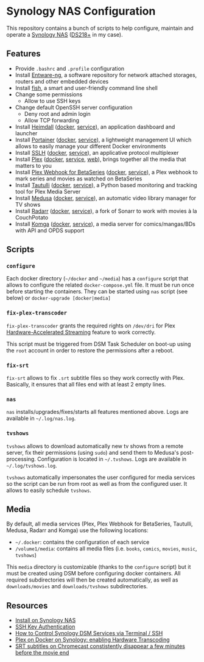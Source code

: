 # Synology NAS Configuration

This repository contains a bunch of scripts to help configure, maintain and operate a [Synology NAS](https://www.synology.com/products) ([DS218+](https://www.synology.com/products/DS218+) in my case).

## Features

- Provide `.bashrc` and `.profile` configuration
- Install [Entware-ng](https://entware.net/), a software repository for network attached storages, routers and other embedded devices
- Install [fish](https://fishshell.com/), a smart and user-friendly command line shell
- Change some permissions
  - Allow to use SSH keys
- Change default OpenSSH server configuration
  - Deny root and admin login
  - Allow TCP forwarding
- Install [Heimdall](https://github.com/linuxserver/Heimdall) ([docker](https://hub.docker.com/r/linuxserver/heimdall), [service](http://nassau:9080/)), an application dashboard and launcher
- Install [Portainer](https://github.com/portainer/portainer) ([docker](https://hub.docker.com/r/portainer/portainer-ce), [service](http://nassau:9000/)), a lightweight management UI which allows to easily manage your different Docker environments
- Install [SSLH](https://github.com/yrutschle/sslh) ([docker](https://hub.docker.com/r/oorabona/sslh), [service](https://nassau:44322/)), an applicative protocol multiplexer
- Install [Plex](https://www.plex.tv/) ([docker](https://hub.docker.com/r/plexinc/pms-docker), [service](http://nassau:32400/), [web](https://app.plex.tv/)), brings together all the media that matters to you
- Install [Plex Webhook for BetaSeries](https://github.com/Thilas/plex-betaseries-webhook) ([docker](https://hub.docker.com/r/thilas/plex-betaseries-webhook), [service](http://nassau:12000/)), a Plex webhook to mark series and movies as watched on BetaSeries
- Install [Tautulli](https://github.com/Tautulli/Tautulli) ([docker](https://hub.docker.com/r/tautulli/tautulli), [service](http://nassau:8181/)), a Python based monitoring and tracking tool for Plex Media Server
- Install [Medusa](https://github.com/pymedusa/Medusa) ([docker](https://hub.docker.com/r/linuxserver/medusa), [service](http://nassau:8081/)), an automatic video library manager for TV shows
- Install [Radarr](https://github.com/Radarr/Radarr) ([docker](https://hub.docker.com/r/linuxserver/radarr), [service](http://nassau:7878/)), a fork of Sonarr to work with movies à la CouchPotato
- Install [Komga](https://github.com/gotson/komga) ([docker](https://hub.docker.com/r/gotson/komga), [service](http://nassau:8080/)), a media server for comics/mangas/BDs with API and OPDS support

## Scripts

### `configure`

Each docker directory (`~/docker` and `~/media`) has a `configure` script that allows to configure the related `docker-compose.yml` file. It must be run once before starting the containers. They can be started using `nas` script (see below) or `docker-upgrade [docker|media]`

### `fix-plex-transcoder`

`fix-plex-transcoder` grants the required rights on `/dev/dri` for Plex [Hardware-Accelerated Streaming](https://support.plex.tv/articles/115002178853-using-hardware-accelerated-streaming/) feature to work correctly.

This script must be triggered from DSM Task Scheduler on boot-up using the `root` account in order to restore the permissions after a reboot.

### `fix-srt`

`fix-srt` allows to fix `.srt` subtitle files so they work correctly with Plex. Basically, it ensures that all files end with at least 2 empty lines.

### `nas`

`nas` installs/upgrades/fixes/starts all features mentioned above. Logs are available in `~/.log/nas.log`.

### `tvshows`

`tvshows` allows to download automatically new tv shows from a remote server, fix their permissions (using `sudo`) and send them to Medusa's post-processing. Configuration is located in `~/.tvshows`. Logs are available in `~/.log/tvshows.log`.

`tvshows` automatically impersonates the user configured for media services so the script can be run from root as well as from the configured user. It allows to easily schedule `tvshows`.

## Media

By default, all media services (Plex, Plex Webhook for BetaSeries, Tautulli, Medusa, Radarr and Komga) use the following locations:

- `~/.docker`: contains the configuration of each service
- `/volume1/media`: contains all media files (i.e. `books`, `comics`, `movies`, `music`, `tvshows`)

This `media` directory is customizable (thanks to the `configure` script) but it must be created using DSM before configuring docker containers. All required subdirectories will then be created automatically, as well as `downloads/movies` and `downloads/tvshows` subdirectories.

## Resources

- [Install on Synology NAS](https://github.com/Entware/Entware-ng/wiki/Install-on-Synology-NAS)
- [SSH Key Authentication](https://help.ubuntu.com/community/SSH/OpenSSH/Keys)
- [How to Control Synology DSM Services via Terminal / SSH](https://tech.setepontos.com/2018/03/25/control-synology-dsm-services-via-terminal-ssh/)
- [Plex on Docker on Synology: enabling Hardware Transcoding](https://medium.com/@MrNick4B/plex-on-docker-on-synology-enabling-hardware-transcoding-fa017190cad7)
- [SRT subtitles on Chromecast constistently disappear a few minutes before the movie end](https://forums.plex.tv/t/srt-subtitles-on-chromecast-constistently-disappear-a-few-minutes-before-the-movie-end/510491/36)
